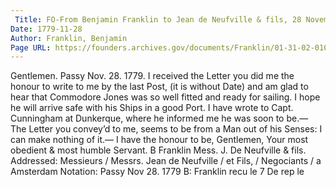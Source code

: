 ```yaml
---
 Title: FO-From Benjamin Franklin to Jean de Neufville & fils, 28 November 1779
Date: 1779-11-28
Author: Franklin, Benjamin
Page URL: https://founders.archives.gov/documents/Franklin/01-31-02-0104
---
```


Gentlemen.
Passy Nov. 28. 1779.
I received the Letter you did me the honour to write to me by the last Post, (it is without Date) and am glad to hear that Commodore Jones was so well fitted and ready for sailing. I hope he will arrive safe with his Ships in a good Port. I have wrote to Capt. Cunningham at Dunkerque, where he informed me he was soon to be.— The Letter you convey’d to me, seems to be from a Man out of his Senses: I can make nothing of it.—
I have the honour to be, Gentlemen, Your most obedient & most humble Servant.
B Franklin
Mess. J. De Neufville & fils.
 Addressed: Messieurs / Messrs. Jean de Neufville / et Fils, / Negociants / a Amsterdam
Notation: Passy Nov 28. 1779 B: Franklin recu le 7 De rep le

